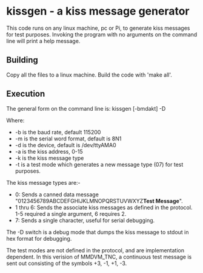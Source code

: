 # kissgen - a kiss message generator

This code runs on any linux machine, pc or Pi, to generate kiss messages for test purposes. Invoking the program with no
arguments on the command line will print a help message.

## Building
Copy all the files to a linux machine. Build the code with 'make all'.

## Execution
The general form on the command line is:
kissgen [-bmdakt] -D <val1> <val2>

Where:
* -b is the baud rate, default 115200
* -m is the serial word format, default is 8N1
* -d is the device, default is /dev/ttyAMA0
* -a is the kiss address, 0-15
* -k is the kiss message type
* -t is a test mode which generates a new message type (07) for test purposes.

The kiss message types are:-
* 0: Sends a canned data message "0123456789ABCDEFGHIJKLMNOPQRSTUVWXYZ**Test Message**".
* 1 thru 6: Sends the associate kiss messages as defined in the protocol. 1-5 required a single argument, 6 requires 2.
* 7: Sends a single character, useful for serial debugging.

The -D switch is a debug mode that dumps the kiss message to stdout in hex format for debugging.

The test modes are not defined in the protocol, and are implementation dependent.
In this verision of MMDVM_TNC, a continuous test message is sent out consisting of the symbols +3, -1, +1, -3.
